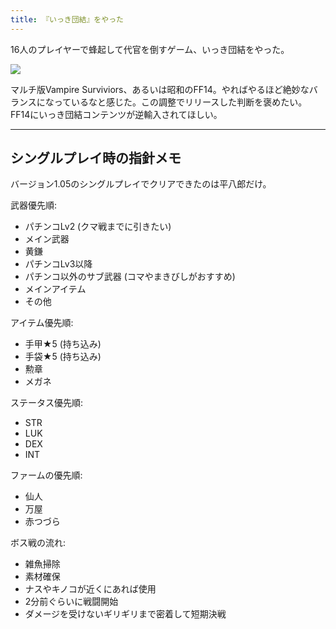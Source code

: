 ```yaml
---
title: 『いっき団結』をやった
---
```

16人のプレイヤーで蜂起して代官を倒すゲーム、いっき団結をやった。

![](https://lh3.googleusercontent.com/docs/ADP-6oGVIOFLi5mGghO85Xx7MvU_3emQsHq1DxVj5UQRlyiXJlcblvXDG7xjxOUcUPzm7oIwQtrOleFFdgwBmwxOY6jouQJALcQRmg__oKMb58ih85_Xf7T5F-7TdYJ2_L9ab-fBcTqiIEjUfwHm9q0HxZ4izIOyrABBBcYbSqc9BawhpAxjcQ44qHLbmVA2gjA7NDzg9O65PbBXGFXaEV8G14DFO1CKX3HMqFcKew34fCEiVn7Mn3Y2gmmB9gr5iFC316zt_rGfL08HhS8uOk6G6CNGfszWXQP0CZun4QEWVi3EYPdULBBDy9znoankFU0l-tpOK2zpfOU2UNpYQirQEX8J7u5o8YgMiowRWRlO1ov0dUjmzynwDyYh-1Z2mOUAgVyFT-EnW4ETydHBkrBtiF7bhKhQPpkAePSFqwva7SSNDgbOdJf49sGiiMke-CNP9EREJhoACxzBOMWJuXcSbJEMYlukn0DYoUZetDpLx_UzTwqM06A4gvxVwxH_w5TZI4tDhs_xxa28lFV7c53M7SLXcUq4JDHyu2JV8pd0DYlEPj92JQJdV3xkvf4ivB6rDAQHO2B5NlMAJfMS3lwnJt5DnY88veBKX1cTx9yj8I8t_o4wTnqsnp9IwqUqfJVsrisgfxU8aW_TfCd_vbDUkGEjLAoszpXTULd_PQvbrFtnjlcDBHjT7G_VxCLvZt5Xoj5kKa-IXNgzi2siSuivBnpqL8kqsaIqU-9vZaICKnek1C-9bi18lOdBlfxRXkHsqbOJAfI7GkPwQrjLFj6Coch81bsGq5aKsP94lmRWLEjqwLX8dhk7Y2JjXvosd_GDISBDe6aJ8pjrcdc7-M3G35zqOkMknuUjBkTerRvfUNRGiPG5CQgdkBR2O7cWwMjxS5n8Dfp3onvJsA5AM5xCLBrOiFwzqMCamaQaVTG7aC8rr7wMPullPbXTkuLYGCwkvuE0su19Rr2fQaIxNUWXFGtaiu4C1qsxRk2mSjkACfOXYFsVeKVoKh5Xf90JS4I0zaoAYYUMCzeNWNaDQvqzk5TEfR1W1VbCKnsPUAgPiHWSEmHJi-ro0ez0ZoaDTkTRYK-gJvXW0i8wmNL9aNZthAYVS9FvV0y9Z4u7p7MAJZoBw4IohINTtfHfTIN-QgPRJQruYhWwKNbDPJvZjMvgyr-ItHu5MyJlJuieoDDnp1zr_-97wKgYrERBINGQA4aGDYFoNob6scNms_rqhOnZBIWcmYoEAKzI2Sw1hyND49albEJIRg)

マルチ版Vampire Surviviors、あるいは昭和のFF14。やればやるほど絶妙なバランスになっているなと感じた。この調整でリリースした判断を褒めたい。FF14にいっき団結コンテンツが逆輸入されてほしい。

* * *

シングルプレイ時の指針メモ
-------------

バージョン1.05のシングルプレイでクリアできたのは平八郎だけ。

武器優先順:

*   パチンコLv2 (クマ戦までに引きたい)
*   メイン武器
*   黄鎌
*   パチンコLv3以降
*   パチンコ以外のサブ武器 (コマやまきびしがおすすめ)
*   メインアイテム
*   その他

アイテム優先順:

*   手甲★5 (持ち込み)
*   手袋★5 (持ち込み)
*   勲章
*   メガネ

ステータス優先順:

*   STR
*   LUK
*   DEX
*   INT

ファームの優先順:

*   仙人
*   万屋
*   赤つづら

ボス戦の流れ:

*   雑魚掃除
*   素材確保
*   ナスやキノコが近くにあれば使用
*   2分前ぐらいに戦闘開始
*   ダメージを受けないギリギリまで密着して短期決戦

